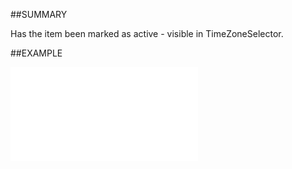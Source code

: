 
##SUMMARY

Has the item been marked as active - visible in TimeZoneSelector.


##EXAMPLE



![](..\..\Examples\vbs\SOTimeZoneItem.IsActive.vbs.txt)

